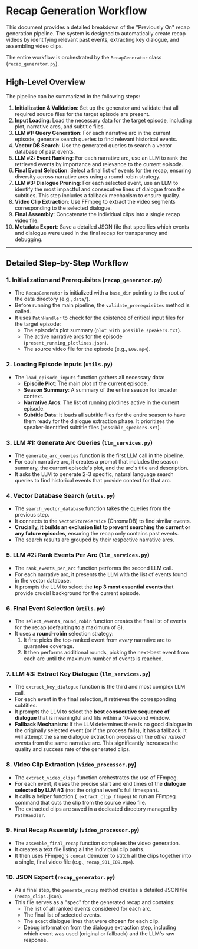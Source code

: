 # Recap Generation Workflow

This document provides a detailed breakdown of the "Previously On" recap generation pipeline. The system is designed to automatically create recap videos by identifying relevant past events, extracting key dialogue, and assembling video clips.

The entire workflow is orchestrated by the `RecapGenerator` class (`recap_generator.py`).

## High-Level Overview

The pipeline can be summarized in the following steps:

1.  **Initialization & Validation**: Set up the generator and validate that all required source files for the target episode are present.
2.  **Input Loading**: Load the necessary data for the target episode, including plot, narrative arcs, and subtitle files.
3.  **LLM #1: Query Generation**: For each narrative arc in the current episode, generate search queries to find relevant historical events.
4.  **Vector DB Search**: Use the generated queries to search a vector database of past events.
5.  **LLM #2: Event Ranking**: For each narrative arc, use an LLM to rank the retrieved events by importance and relevance to the current episode.
6.  **Final Event Selection**: Select a final list of events for the recap, ensuring diversity across narrative arcs using a round-robin strategy.
7.  **LLM #3: Dialogue Pruning**: For each selected event, use an LLM to identify the most impactful and consecutive lines of dialogue from the subtitles. This step includes a fallback mechanism to ensure quality.
8.  **Video Clip Extraction**: Use FFmpeg to extract the video segments corresponding to the selected dialogue.
9.  **Final Assembly**: Concatenate the individual clips into a single recap video file.
10. **Metadata Export**: Save a detailed JSON file that specifies which events and dialogue were used in the final recap for transparency and debugging.

---

## Detailed Step-by-Step Workflow

### 1. Initialization and Prerequisites (`recap_generator.py`)

-   The `RecapGenerator` is initialized with a `base_dir` pointing to the root of the data directory (e.g., `data/`).
-   Before running the main pipeline, the `validate_prerequisites` method is called.
-   It uses `PathHandler` to check for the existence of critical input files for the target episode:
    -   The episode's plot summary (`plot_with_possible_speakers.txt`).
    -   The active narrative arcs for the episode (`present_running_plotlines.json`).
    -   The source video file for the episode (e.g., `E09.mp4`).

### 2. Loading Episode Inputs (`utils.py`)

-   The `load_episode_inputs` function gathers all necessary data:
    -   **Episode Plot**: The main plot of the current episode.
    -   **Season Summary**: A summary of the entire season for broader context.
    -   **Narrative Arcs**: The list of running plotlines active in the current episode.
    -   **Subtitle Data**: It loads all subtitle files for the entire season to have them ready for the dialogue extraction phase. It prioritizes the speaker-identified subtitle files (`possible_speakers.srt`).

### 3. LLM #1: Generate Arc Queries (`llm_services.py`)

-   The `generate_arc_queries` function is the first LLM call in the pipeline.
-   For each narrative arc, it creates a prompt that includes the season summary, the current episode's plot, and the arc's title and description.
-   It asks the LLM to generate 2-3 specific, natural language search queries to find historical events that provide context for that arc.

### 4. Vector Database Search (`utils.py`)

-   The `search_vector_database` function takes the queries from the previous step.
-   It connects to the `VectorStoreService` (ChromaDB) to find similar events.
-   **Crucially, it builds an exclusion list to prevent searching the current or any future episodes**, ensuring the recap only contains past events.
-   The search results are grouped by their respective narrative arcs.

### 5. LLM #2: Rank Events Per Arc (`llm_services.py`)

-   The `rank_events_per_arc` function performs the second LLM call.
-   For each narrative arc, it presents the LLM with the list of events found in the vector database.
-   It prompts the LLM to select the **top 3 most essential events** that provide crucial background for the current episode.

### 6. Final Event Selection (`utils.py`)

-   The `select_events_round_robin` function creates the final list of events for the recap (defaulting to a maximum of 8).
-   It uses a **round-robin** selection strategy:
    1.  It first picks the top-ranked event from *every* narrative arc to guarantee coverage.
    2.  It then performs additional rounds, picking the next-best event from each arc until the maximum number of events is reached.

### 7. LLM #3: Extract Key Dialogue (`llm_services.py`)

-   The `extract_key_dialogue` function is the third and most complex LLM call.
-   For each event in the final selection, it retrieves the corresponding subtitles.
-   It prompts the LLM to select the **best consecutive sequence of dialogue** that is meaningful and fits within a 10-second window.
-   **Fallback Mechanism**: If the LLM determines there is no good dialogue in the originally selected event (or if the process fails), it has a fallback. It will attempt the same dialogue extraction process on the *other ranked events* from the same narrative arc. This significantly increases the quality and success rate of the generated clips.

### 8. Video Clip Extraction (`video_processor.py`)

-   The `extract_video_clips` function orchestrates the use of FFmpeg.
-   For each event, it uses the precise start and end times of the **dialogue selected by LLM #3** (not the original event's full timespan).
-   It calls a helper function (`_extract_clip_ffmpeg`) to run an FFmpeg command that cuts the clip from the source video file.
-   The extracted clips are saved in a dedicated directory managed by `PathHandler`.

### 9. Final Recap Assembly (`video_processor.py`)

-   The `assemble_final_recap` function completes the video generation.
-   It creates a text file listing all the individual clip paths.
-   It then uses FFmpeg's `concat` demuxer to stitch all the clips together into a single, final video file (e.g., `recap_S01_E09.mp4`).

### 10. JSON Export (`recap_generator.py`)

-   As a final step, the `generate_recap` method creates a detailed JSON file (`recap_clips.json`).
-   This file serves as a "spec" for the generated recap and contains:
    -   The list of all ranked events considered for each arc.
    -   The final list of selected events.
    -   The exact dialogue lines that were chosen for each clip.
    -   Debug information from the dialogue extraction step, including which event was used (original or fallback) and the LLM's raw response.
